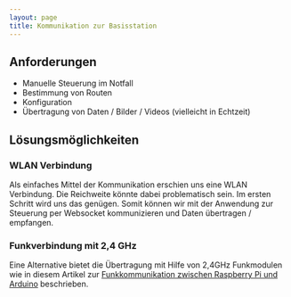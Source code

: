 ```yaml
---
layout: page
title: Kommunikation zur Basisstation
---
```


## Anforderungen

* Manuelle Steuerung im Notfall
* Bestimmung von Routen
* Konfiguration
* Übertragung von Daten / Bilder / Videos (vielleicht in Echtzeit)

## Lösungsmöglichkeiten

### WLAN Verbindung

Als einfaches Mittel der Kommunikation erschien uns eine WLAN Verbindung. Die Reichweite könnte dabei problematisch sein. Im ersten Schritt wird uns das genügen. Somit können wir mit der Anwendung zur Steuerung per Websocket kommunizieren und Daten übertragen / empfangen.

### Funkverbindung mit 2,4 GHz

Eine Alternative bietet die Übertragung mit Hilfe von 2,4GHz Funkmodulen wie in diesem Artikel zur [Funkkommunikation zwischen Raspberry Pi und Arduino](https://tutorials-raspberrypi.de/funkkommunikation-zwischen-raspberry-pis-und-arduinos-2-4-ghz/) beschrieben.

